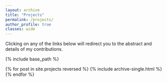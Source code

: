 ```yaml
---
layout: archive
title: "Projects"
permalink: /projects/
author_profile: true
classes: wide
---
```


Clicking on any of the links below will redirect you to the abstract and details of my contributions.

{% include base_path %}

{% for post in site.projects reversed %}
  {% include archive-single.html %}
{% endfor %}
